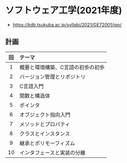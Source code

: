 # ソフトウェア工学(2021年度)

- <https://kdb.tsukuba.ac.jp/syllabi/2021/GE72001/jpn/>

## 計画

| 回  | テーマ                            |
| :-: | :-------------------------------- |
| 1   |	概要と環境構築、C言語の初歩の初歩 |
| 2   |	バージョン管理とリポジトリ  |
| 3   |	C言語入門  |
| 4   |	関数と構造体  |
| 5   |	ポインタ  |
| 6   |	オブジェクト指向入門  |
| 7   |	メソッドとプロパティ  |
| 8   |	クラスとインスタンス  |
| 9   |	継承とポリモーフィズム  |
| 10  |	インタフェースと実装の分離  |
